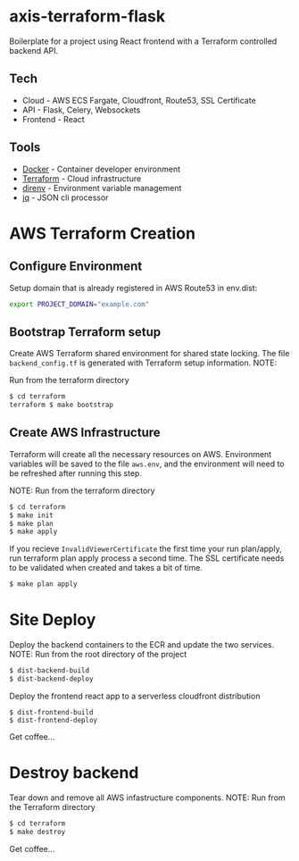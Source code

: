 # axis-terraform-flask

Boilerplate for a project using React frontend with a Terraform controlled backend API.

## Tech
* Cloud - AWS ECS Fargate, Cloudfront, Route53, SSL Certificate
* API - Flask, Celery, Websockets
* Frontend - React

## Tools
* [Docker](https://www.docker.com/) - Container developer environment
* [Terraform](https://www.terraform.io/) - Cloud infrastructure 
* [direnv](https://direnv.net/) - Environment variable management
* [jq](https://stedolan.github.io/jq/) - JSON cli processor

# AWS Terraform Creation

## Configure Environment

Setup domain that is already registered in AWS Route53 in env.dist: 
```bash
export PROJECT_DOMAIN="example.com"
```

## Bootstrap Terraform setup
Create AWS Terraform shared environment for shared state locking.  The file `backend_config.tf` is generated with Terraform setup information.  NOTE: 

Run from the terraform directory
```bash
$ cd terraform
terraform $ make bootstrap
```

## Create AWS Infrastructure
Terraform will create all the necessary resources on AWS.  Environment variables will be saved to the file `aws.env`, and the environment will need to be refreshed after running this step.  

NOTE: Run from the terraform directory
```bash
$ cd terraform
$ make init 
$ make plan 
$ make apply
```

If you recieve `InvalidViewerCertificate` the first time your run plan/apply, run terraform plan apply process a second time.   The SSL certificate needs to be validated when created and takes a bit of time.

```bash
$ make plan apply
```

# Site Deploy
Deploy the backend containers to the ECR and update the two services.  NOTE: Run from the root directory of the project
```bash
$ dist-backend-build
$ dist-backend-deploy
```

Deploy the frontend react app to a serverless cloudfront distribution
```
$ dist-frontend-build
$ dist-frontend-deploy
```
Get coffee...

# Destroy backend
Tear down and remove all AWS infastructure components.   NOTE: Run from the Terraform directory
```bash
$ cd terraform
$ make destroy
```
Get coffee...